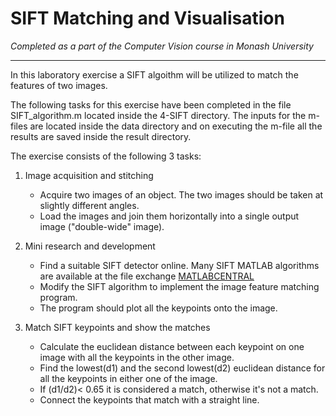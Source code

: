 # SIFT Matching and Visualisation #

*Completed as a part of the Computer Vision course in Monash University*

***

In this laboratory exercise a SIFT algoithm will be utilized to match the features of two images.

The following tasks for this exercise have been completed in the file SIFT_algorithm.m located inside the 4-SIFT directory.
The inputs for the m-files are located inside the data directory and on executing the m-file all the results are saved inside the result directory.


The exercise consists of the following 3 tasks:

1.  Image acquisition and stitching
    -   Acquire two images of an object. The two images should be taken at slightly different angles.
    -   Load the images and join them horizontally into a single output image ("double-wide" image).

2.  Mini research and development
    -   Find a suitable SIFT detector online. Many SIFT MATLAB algorithms are available at the file exchange [MATLABCENTRAL](http://www.mathworks.com/matlabcentral/)
    -   Modify the SIFT algorithm to implement the image feature matching program.
    -   The program should plot all the keypoints onto the image.

3.  Match SIFT keypoints and show the matches
    -   Calculate the euclidean distance between each keypoint on one image with all the keypoints in the other image.
    -   Find the lowest(d1) and the second lowest(d2) euclidean distance for all the keypoints in either one of the  image.
    -   If (d1/d2)< 0.65 it is considered a match, otherwise it's not a match.
    -   Connect the keypoints that match with a straight line.